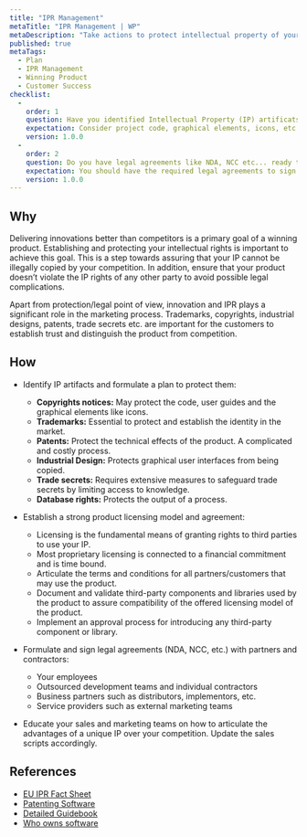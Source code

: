 ```yaml
---
title: "IPR Management"
metaTitle: "IPR Management | WP"
metaDescription: "Take actions to protect intellectual property of your business and technical innovations. Take necessary actions such as patenting, copyrights and non-disclosure agreements and validating compatibility of third-party licenses."
published: true
metaTags:
  - Plan
  - IPR Management
  - Winning Product
  - Customer Success
checklist: 
  -
    order: 1
    question: Have you identified Intellectual Property (IP) artificats in the project?
    expectation: Consider project code, graphical elements, icons, etc... can be identified as IP. 
    version: 1.0.0
  -
    order: 2
    question: Do you have legal agreements like NDA, NCC etc... ready to sign with partners and contractors?
    expectation: You should have the required legal agreements to sign with the employees, outsourced development teams, business partnets etc...
    version: 1.0.0
---
```


## Why
Delivering innovations better than competitors is a primary goal of a winning product. Establishing and protecting your intellectual rights is important to achieve this goal. This is a step towards assuring that your IP cannot be illegally copied by your competition. In addition, ensure that your product doesn’t violate the IP rights of any other party to avoid possible legal complications.

Apart from protection/legal point of view, innovation and IPR plays a significant role in the marketing process. Trademarks, copyrights, industrial designs, patents, trade secrets etc. are important for the customers to establish trust and distinguish the product from competition.


## How
- Identify IP artifacts and formulate a plan to protect them:
  - **Copyrights notices:** May protect the code, user guides and the graphical elements like icons.
  - **Trademarks:** Essential to protect and establish the identity in the market.
  - **Patents:** Protect the technical effects of the product. A complicated and costly process.
  - **Industrial Design:** Protects graphical user interfaces from being copied.
  - **Trade secrets:** Requires extensive measures to safeguard trade secrets by limiting access to knowledge.
  - **Database rights:** Protects the output of a process.

- Establish a strong product licensing model and agreement:
  - Licensing is the fundamental means of granting rights to third parties to use your IP.
  - Most proprietary licensing is connected to a financial commitment and is time bound.
  - Articulate the terms and conditions for all partners/customers that may use the product.
  - Document and validate third-party components and libraries used by the product to assure compatibility of the offered licensing model of the product.
  - Implement an approval process for introducing any third-party component or library.

- Formulate and sign legal agreements (NDA, NCC, etc.) with partners and contractors:
  - Your employees
  - Outsourced development teams and individual contractors
  - Business partners such as distributors, implementors, etc.
  - Service providers such as external marketing teams

- Educate your sales and marketing teams on how to articulate the advantages of a unique IP over your competition. Update the sales scripts accordingly.


## References
- [EU IPR Fact Sheet](https://iprhelpdesk.eu/sites/default/files/newsdocuments/Fact-Sheet-IPR-Management-in-Software-Development.pdf)
- [Patenting Software](https://www.wipo.int/sme/en/documents/software_patents_fulltext.html)
- [Detailed Guidebook](https://unctad.org/en/PublicationsLibrary/ictsd2004ipd10_en.pdf)
- [Who owns software](https://devhaus.ie/guides/intellectual-property-rights-who-owns-the-software)
